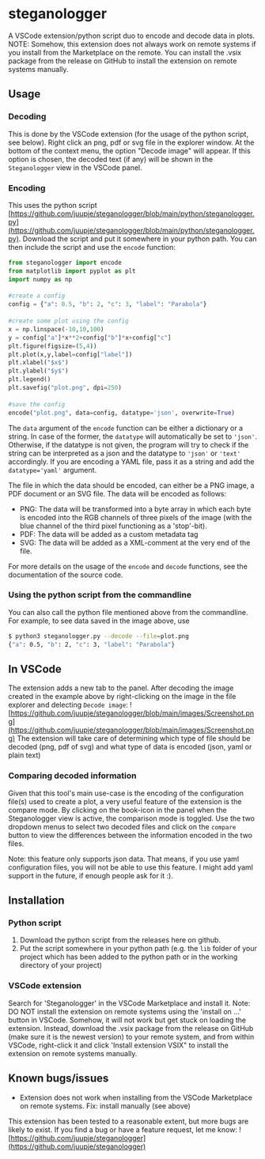 # steganologger
A VSCode extension/python script duo to encode and decode data in plots.
NOTE: Somehow, this extension does not always work on remote systems if you install from the Marketplace on the remote. You can install the .vsix package from the release on GitHub to install the extension on remote systems manually.

## Usage
### Decoding
This is done by the VSCode extension (for the usage of the python script, see below).
Right click an png, pdf or svg file in the explorer window. At the bottom of the context menu, the option "Decode image" will appear. If this option is chosen, the decoded text (if any) will be shown in the `Steganologger` view in the VSCode panel.

### Encoding
This uses the python script [https://github.com/juupje/steganologger/blob/main/python/steganologger.py](https://github.com/juupje/steganologger/blob/main/python/steganologger.py). Download the script and put it somewhere in your python path. You can then include the script and use the `encode` function:

```python
from steganologger import encode
from matplotlib import pyplot as plt
import numpy as np

#create a config
config = {"a": 0.5, "b": 2, "c": 3, "label": "Parabola"}

#create some plot using the config
x = np.linspace(-10,10,100)
y = config["a"]*x**2+config["b"]*x+config["c"]
plt.figure(figsize=(5,4))
plt.plot(x,y,label=config["label"])
plt.xlabel("$x$")
plt.ylabel("$y$")
plt.legend()
plt.savefig("plot.png", dpi=250)

#save the config
encode("plot.png", data=config, datatype='json', overwrite=True)
```

The `data` argument of the `encode` function can be either a dictionary or a string. In case of the former, the `datatype` will automatically be set to `'json'`. Otherwise, if the datatype is not given, the program will try to check if the string can be interpreted as a json and the datatype to `'json'` or `'text'` accordingly. If you are encoding a YAML file, pass it as a string and add the `datatype='yaml'` argument.

The file in which the data should be encoded, can either be a PNG image, a PDF document or an SVG file. The data will be encoded as follows:
- PNG: The data will be transformed into a byte array in which each byte is encoded into the RGB channels of three pixels of the image (with the blue channel of the third pixel functioning as a 'stop'-bit).
- PDF: The data will be added as a custom metadata tag
- SVG: The data will be added as a XML-comment at the very end of the file.

For more details on the usage of the `encode` and `decode` functions, see the documentation of the source code.

### Using the python script from the commandline
You can also call the python file mentioned above from the commandline. For example, to see data saved in the image above, use
```bash
$ python3 steganologger.py --decode --file=plot.png
{"a": 0.5, "b": 2, "c": 3, "label": "Parabola"}
```

## In VSCode
The extension adds a new tab to the panel. After decoding the image created in the example above by right-clicking on the image in the file explorer and delecting `Decode image`:
![https://github.com/juupje/steganologger/blob/main/images/Screenshot.png](https://github.com/juupje/steganologger/blob/main/images/Screenshot.png) 
The extension will take care of determining which type of file should be decoded (png, pdf of svg) and what type of data is encoded (json, yaml or plain text)

### Comparing decoded information
Given that this tool's main use-case is the encoding of the configuration file(s) used to create a plot, a very useful feature of the extension is the compare mode. By clicking on the book-icon in the panel when the Steganologger view is active, the comparison mode is toggled. Use the two dropdown menus to select two decoded files and click on the `compare` button to view the differences between the information encoded in the two files.

Note: this feature only supports json data. That means, if you use yaml configuration files, you will not be able to use this feature. I might add yaml support in the future, if enough people ask for it :).

## Installation
### Python script
1. Download the python script from the releases here on github.
2. Put the script somewhere in your python path (e.g. the `lib` folder of your project which has been added to the python path or in the working directory of your project)

### VSCode extension
Search for 'Steganologger' in the VSCode Marketplace and install it. Note: DO NOT install the extension on remote systems using the 'install on ...' button in VSCode. Somehow, it will not work but get stuck on loading the extension. Instead, download the .vsix package from the release on GitHub (make sure it is the newest version) to your remote system, and from within VSCode, right-click it and click 'Install extension VSIX" to install the extension on remote systems manually.

## Known bugs/issues
- Extension does not work when installing from the VSCode Marketplace on remote systems. Fix: install manually (see above)

This extension has been tested to a reasonable extent, but more bugs are likely to exist. If you find a bug or have a feature request, let me know: ![https://github.com/juupje/steganologger](https://github.com/juupje/steganologger)
